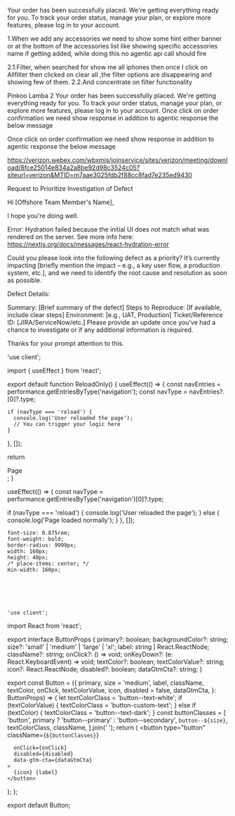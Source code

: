 Your order has been successfully placed. We're getting everything ready for you.
To track your order status, manage your plan, or explore more features, please log in to your account.
 
1.When we add any accessories we need to show some hint either banner or at the bottom of the accessories list like showing specific accessories name if getting added, while doing this no agentic api call should fire
 
2.1.Filter, when searched for show me all iphones then once I click on Allfilter then clicked on clear all ,the filter options are disappearing and showing few of them.
2.2.And concentrate on filter functionality
 
Pinkoo Lamba 2
Your order has been successfully placed. We're getting everything ready for you.  To track your order status, manage your plan, or explore more features, please log in to your account.
Once click on order confirmation we need show response in addition to agentic response the below message


 Once click on order confirmation we need show response in addition to agentic response the below message
 
https://verizon.webex.com/wbxmjs/joinservice/sites/verizon/meeting/download/8fce25014e834a2a8be92d98c3524c05?siteurl=verizon&MTID=m7aae3025fdb2f88cc8fad7e235ed9430



Request to Prioritize Investigation of Defect

Hi [Offshore Team Member's Name],

I hope you're doing well.





Error: Hydration failed because the initial UI does not match what was rendered on the server.
See more info here: https://nextjs.org/docs/messages/react-hydration-error

Could you please look into the following defect as a priority? It’s currently impacting [briefly mention the impact – e.g., a key user flow, a production system, etc.], and we need to identify the root cause and resolution as soon as possible.

Defect Details:

Summary: [Brief summary of the defect]
Steps to Reproduce: [If available, include clear steps]
Environment: [e.g., UAT, Production]
Ticket/Reference ID: [JIRA/ServiceNow/etc.]
Please provide an update once you've had a chance to investigate or if any additional information is required.

Thanks for your prompt attention to this.



'use client';

import { useEffect } from 'react';

export default function ReloadOnly() {
  useEffect(() => {
    const navEntries = performance.getEntriesByType('navigation');
    const navType = navEntries?.[0]?.type;

    if (navType === 'reload') {
      console.log('User reloaded the page');
      // You can trigger your logic here
    }
  }, []);

  return <div>Page</div>;
}

useEffect(() => {
  const navType = performance.getEntriesByType('navigation')[0]?.type;

  if (navType === 'reload') {
    console.log('User reloaded the page');
  } else {
    console.log('Page loaded normally');
  }
}, []);


    font-size: 0.875rem;
    font-weight: bold;
    border-radius: 9999px;
    width: 160px;
    height: 40px;
    /* place-items: center; */
    min-width: 160px;






    'use client';

import React from 'react';

export interface ButtonProps {
  primary?: boolean;
  backgroundColor?: string;
  size?: 'small' | 'medium' | 'large' | 'xl';
  label: string | React.ReactNode;
  className?: string;
  onClick?: () => void;
  onKeyDown?: (e: React.KeyboardEvent<HTMLButtonElement>) => void;
  textColor?: boolean;
  textColorValue?: string;
  icon?: React.ReactNode;
  disabled?: boolean;
  dataGtmCta?: string;
}

export const Button = ({
  primary,
  size = 'medium',
  label,
  className,
  textColor,
  onClick,
  textColorValue,
  icon,
  disabled = false,
  dataGtmCta,
}: ButtonProps) => {
  let textColorClass = 'button--text-white';
  if (textColorValue) {
    textColorClass = 'button-custom-text';
  } else if (textColor) {
    textColorClass = 'button--text-dark';
  }
  const buttonClasses = [
    'button',
    primary ? 'button--primary' : 'button--secondary',
    `button--${size}`,
    textColorClass,
    className,
  ].join(' ');
  return (
    <button
      type="button"
      className={`${buttonClasses}`}
      
      onClick={onClick}
      disabled={disabled}
      data-gtm-cta={dataGtmCta}
    >
      {icon} {label}
    </button>
  );
};

export default Button;

